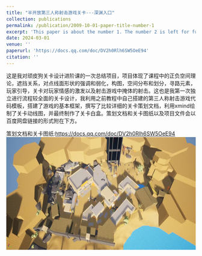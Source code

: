 ```yaml
---
title: "半开放第三人称射击游戏关卡---深渊入口"
collection: publications
permalink: /publication/2009-10-01-paper-title-number-1
excerpt: 'This paper is about the number 1. The number 2 is left for future work.'
date: 2024-03-01
venue: ''
paperurl: 'https://docs.qq.com/doc/DV2h0Rlh6SW5OeE94'
citation: ''
---
```


这是我对顽皮狗关卡设计进阶课的一次总结项目，项目体现了课程中的正负空间理论，遮挡关系，对点线面形状的强调和弱化，构图，空间分布和划分，寻路元素，玩家引导，关卡对玩家情感的激发以及射击游戏中掩体的射击。这也是我第一次独立进行流程较全面的关卡设计，我利用之前教程中自己搭建的第三人称射击游戏代码模板，搭建了游戏的基本框架，撰写了比较详细的关卡策划文档，利用xmind绘制了关卡动线图，并最终制作了关卡白盒。策划文档和关卡图纸以及项目文件会以百度网盘链接的形式附在下方。  

策划文档和关卡图纸:https://docs.qq.com/doc/DV2h0Rlh6SW5OeE94  
<img src="Entrance_of_Abyss.jpg" height = "300" alt="Entrance_of_Abyss" align=center />
